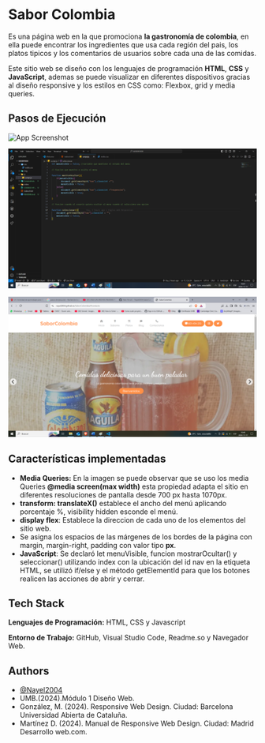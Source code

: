 
# Sabor Colombia
Es una página web en la que promociona **la gastronomía de colombia**, en ella puede encontrar los ingredientes que usa cada región del pais, los platos tipicos y los comentarios de usuarios sobre cada una de las comidas.

Este sitio web se diseño con los lenguajes de programación **HTML**, **CSS** y **JavaScript**, ademas se puede visualizar en diferentes dispositivos gracias al diseño responsive y los estilos en CSS como: Flexbox, grid y media queries.








## Pasos de Ejecución

![App Screenshot](ASSETS/Screenshots/DISEÑO%20RESPONSIVE.png)

![App Screenshot](ASSETS/Screenshots/CODIGO%20JS.png)

![App Screenshot](ASSETS/Screenshots/RESULTADO%20FINAL.png)








## Características implementadas

- **Media Queries:** En la imagen se puede observar que se uso los media Queries **@media screen(max width)** esta propiedad adapta el sitio en diferentes resoluciones de pantalla desde 700 px hasta 1070px.
- **transform: translateX()** establece el ancho del menú aplicando porcentaje %, visibility hidden esconde el menú.
- **display flex**: Establece la direccion de cada uno de los elementos del sitio web.
- Se asigna los espacios de las márgenes de los bordes de la página con margin, margin-right, padding con valor tipo **px**.
- **JavaScript**: Se declaró let menuVisible, funcion mostrarOcultar() y seleccionar() utilizando index con la ubicación del id nav en la etiqueta HTML, se utilizó if/else y el método getElementId para que los botones realicen las acciones de abrir y cerrar.


## Tech Stack

**Lenguajes de Programación:** HTML, CSS y Javascript

**Entorno de Trabajo:** GitHub, Visual Studio Code, Readme.so y Navegador
Web.




## Authors

- [@Nayel2004](https://www.github.com/Nayel2004)
- UMB.(2024).Módulo 1 Diseño Web.
- González, M. (2024). Responsive Web Design. Ciudad: Barcelona Universidad Abierta de Cataluña.
- Martínez D. (2024). Manual de Responsive Web Design. Ciudad: Madrid Desarrollo web.com.




